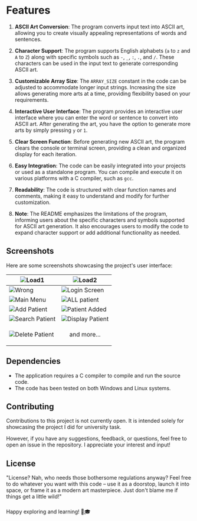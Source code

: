 
# Features

1. **ASCII Art Conversion**: The program converts input text into ASCII art, allowing you to create visually appealing representations of words and sentences.

2. **Character Support**: The program supports English alphabets (`a` to `z` and `A` to `Z`) along with specific symbols such as `-`, `_`, `:`, `.`, and `/`. These characters can be used in the input text to generate corresponding ASCII art.

3. **Customizable Array Size**: The `ARRAY_SIZE` constant in the code can be adjusted to accommodate longer input strings. Increasing the size allows generating more arts at a time, providing flexibility based on your requirements.

4. **Interactive User Interface**: The program provides an interactive user interface where you can enter the word or sentence to convert into ASCII art. After generating the art, you have the option to generate more arts by simply pressing `y` or `1`.

5. **Clear Screen Function**: Before generating new ASCII art, the program clears the console or terminal screen, providing a clean and organized display for each iteration.

6. **Easy Integration**: The code can be easily integrated into your projects or used as a standalone program. You can compile and execute it on various platforms with a C compiler, such as `gcc`.

7. **Readability**: The code is structured with clear function names and comments, making it easy to understand and modify for further customization.

8. **Note**: The README emphasizes the limitations of the program, informing users about the specific characters and symbols supported for ASCII art generation. It also encourages users to modify the code to expand character support or add additional functionality as needed.









## Screenshots
Here are some screenshots showcasing the project's user interface:

| ![Load1](screenshots/load1.png) | ![Load2](screenshots/load2.png) |
|---|---|
| ![Wrong](screenshots/wrong.png) | ![Login Screen](screenshots/login.png) |
| ![Main Menu](screenshots/main_menu.png) | ![ALL patient](screenshots/all_patient.png) |
| ![Add Patient](screenshots/add_patient.png) | ![Patient Added](screenshots/patient_added.png) |
| ![Search Patient](screenshots/search_patient.png) | ![Display Patient](screenshots/display_patient.png) |
| ![Delete Patient](screenshots/patient_deleted.png) | <p align="center">and more...</p> |



## Dependencies
- The application requires a C compiler to compile and run the source code.
- The code has been tested on both Windows and Linux systems.

## Contributing

Contributions to this project is not currently open. It is intended solely for showcasing the project I did for university task.

However, if you have any suggestions, feedback, or questions, feel free to open an issue in the repository. I appreciate your interest and input!

## License

"License? Nah, who needs those bothersome regulations anyway? Feel free to do whatever you want with this code – use it as a doorstop, launch it into space, or frame it as a modern art masterpiece. Just don't blame me if things get a little wild!"

###

Happy exploring and learning! 🚀🎓
